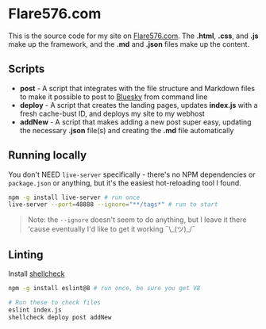 # Flare576.com

This is the source code for my site on [Flare576.com](https://flare576.com). The **.html**, **.css**, and **.js** make up the framework, and the **.md** and **.json** files make up the content.

## Scripts

- **post** - A script that integrates with the file structure and Markdown files to make it possible to post to [Bluesky](https://bsky.app/profile/flare576.com) from command line
- **deploy** - A script that creates the landing pages, updates **index.js** with a fresh cache-bust ID, and deploys my site to my webhost
- **addNew** - A script that makes adding a new post super easy, updating the necessary **.json** file(s) and creating the **.md** file automatically

## Running locally

You don't NEED `live-server` specifically - there's no NPM dependencies or `package.json` or anything, but it's the easiest hot-reloading tool I found.

```bash
npm -g install live-server # run once
live-server --port=48888 --ignore="**/tags*" # run to start
```

> Note: the `--ignore` doesn't seem to do anything, but I leave it there 'cause eventually I'd like to get it working ¯\\&#95;(ツ)&#95;/¯

## Linting

Install [shellcheck](https://www.shellcheck.net/)

```bash
npm -g install eslint@8 # run once, be sure you get V8

# Run these to check files
eslint index.js
shellcheck deploy post addNew
```
